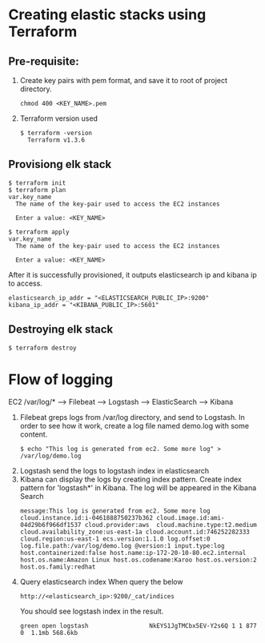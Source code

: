# Creating elastic stacks using Terraform

## Pre-requisite:
1. Create key pairs with pem format, and save it to root of project directory.
   ```
   chmod 400 <KEY_NAME>.pem
   ```
2. Terraform version used
   ```
   $ terraform -version
     Terraform v1.3.6
   ```
## Provisiong elk stack
```
$ terraform init
$ terraform plan
var.key_name
  The name of the key-pair used to access the EC2 instances

  Enter a value: <KEY_NAME>

$ terraform apply
var.key_name
  The name of the key-pair used to access the EC2 instances

  Enter a value: <KEY_NAME>
```
After it is successfully provisioned, it outputs elasticsearch ip and kibana ip to access.
```
elasticsearch_ip_addr = "<ELASTICSEARCH_PUBLIC_IP>:9200"
kibana_ip_addr = "<KIBANA_PUBLIC_IP>:5601"
```

## Destroying elk stack
```
$ terraform destroy
```


# Flow of logging
EC2 /var/log/*  --> Filebeat --> Logstash --> ElasticSearch --> Kibana

1. Filebeat greps logs from /var/log directory, and send to Logstash.
   In order to see how it work, create a log file named demo.log with some content.
   ```
   $ echo "This log is generated from ec2. Some more log" > /var/log/demo.log
   ```
2. Logstash send the logs to logstash index in elasticsearch
3. Kibana can display the logs by creating index pattern.
   Create index pattern for 'logstash*' in Kibana.
   The log will be appeared in the Kibana Search
   ```
   message:This log is generated from ec2. Some more log cloud.instance.id:i-0461888750237b362 cloud.image.id:ami-04d29b6f966df1537 cloud.provider:aws  cloud.machine.type:t2.medium cloud.availability_zone:us-east-1a cloud.account.id:746252282333 cloud.region:us-east-1 ecs.version:1.1.0 log.offset:0 log.file.path:/var/log/demo.log @version:1 input.type:log host.containerized:false host.name:ip-172-20-10-80.ec2.internal host.os.name:Amazon Linux host.os.codename:Karoo host.os.version:2 host.os.family:redhat
   ```
4. Query elasticsearch index
   When query the below
   ```
   http://<elasticsearch_ip>:9200/_cat/indices
   ```
   You should see logstash index in the result.
   ```
   green open logstash                 NkEYS1JgTMCbx5EV-Y2s6Q 1 1 877 0  1.1mb 568.6kb
   ```

